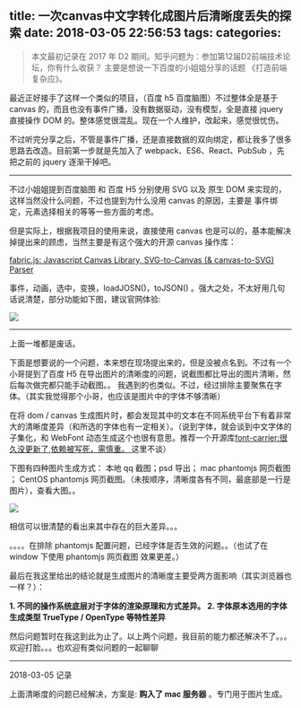 title: 一次canvas中文字转化成图片后清晰度丢失的探索
date: 2018-03-05 22:56:53
tags:
categories:
---

> 本文最初记录在 2017 年 D2 期间。知乎问题为：参加第12届D2前端技术论坛，你有什么收获？
> 主要是想说一下百度的小姐姐分享的话题 《打造前端复杂应》。


最近正好接手了这样一个类似的项目，（百度 h5 百度脑图）不过整体全是基于 canvas 的，而且也没有事件广播，没有数据驱动，没有模型，全是直接 jquery 直接操作 DOM 的。整体感觉很混乱。现在一个人维护，改起来，感觉很忧伤。

不过听完分享之后，不管是事件广播，还是直接数据的双向绑定，都让我多了很多思路去改造。目前第一步就是先加入了 webpack、ES6、React、PubSub ，先把之前的 jquery 逐渐干掉吧。

----

不过小姐姐提到百度脑图 和 百度 H5 分别使用 SVG 以及 原生 DOM 来实现的，这样当然没什么问题，不过也提到为什么没用 canvas 的原因，主要是 事件绑定，元素选择相关的等等一些方面的考虑。

但是实际上，根据我项目的使用来说，直接使用 canvas 也是可以的，基本能解决掉提出来的顾虑，当然主要是有这个强大的开源 canvas 操作库：

[fabric.js: Javascript Canvas Library, SVG-to-Canvas (& canvas-to-SVG) Parser ](http://fabricjs.com/)

事件，动画，选中，变换，loadJOSN()，toJSON() 。强大之处，不太好用几句话说清楚，部分功能如下图，建议官网体验:

![](https://ws1.sinaimg.cn/large/006tKfTcgy1fp2cew4ofqj30uw0uu0xs.jpg)


-----

上面一堆都是废话。

下面是想要说的一个问题，本来想在现场提出来的，但是没被点名到。不过有一个小哥提到了百度 H5 在导出图片的清晰度的问题，说截图都比导出的图片清晰，然后每次做完都只能手动截图。。
我遇到的也类似。不过，经过排除主要聚焦在字体。（其实我觉得那个小哥，也应该是图片中的字体不够清晰）

在将 dom / canvas 生成图片时，都会发现其中的文本在不同系统平台下有着非常大的清晰度差异（和所选的字体也有一定相关）。（说到字体，就会谈到中文字体的子集化，和 WebFont 动态生成这个也很有意思。推荐一个开源库[font-carrier:很久没更新了,依赖被写死，需慎重。 ](https://github.com/purplebamboo/font-carrier) 这里不谈）

下图有四种图片生成方式： 本地 qq 截图；psd 导出； mac phantomjs 网页截图 ； CentOS phantomjs 网页截图。（未按顺序，清晰度各有不同，最底部是一行是图片），查看大图。。

![](https://ws2.sinaimg.cn/large/006tKfTcgy1fp2cddd5wmj31ii0niws0.jpg)

相信可以很清楚的看出来其中存在的巨大差异。。。

。。。。在排除 phantomjs 配置问题，已经字体是否生效的问题。。（也试了在 window 下使用 phantomjs 网页截图 效果更差。）

最后在我这里给出的结论就是生成图片的清晰度主要受两方面影响（其实浏览器也一样？）：

**1. 不同的操作系统底层对于字体的渲染原理和方式差异。**
**2. 字体原本选用的字体生成类型 TrueType / OpenType 等特性差异**

然后问题暂时在我这到此为止了。以上两个问题，我目前的能力都还解决不了。。。
欢迎打脸。。。也欢迎有类似问题的一起聊聊


--- 

2018-03-05 记录

上面清晰度的问题已经解决，方案是: **购入了 mac 服务器** 。专门用于图片生成。


